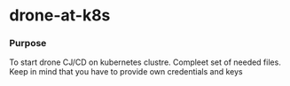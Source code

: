 # drone-at-k8s

### Purpose
To start drone CJ/CD on kubernetes clustre. Compleet set of needed files. Keep in mind that you have to provide own credentials and keys

